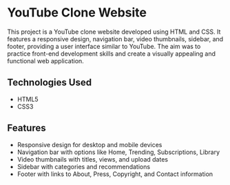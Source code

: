 # YouTube Clone Website

This project is a YouTube clone website developed using HTML and CSS. It features a responsive design, navigation bar, video thumbnails, sidebar, and footer, providing a user interface similar to YouTube. The aim was to practice front-end development skills and create a visually appealing and functional web application.

## Technologies Used
- HTML5
- CSS3

## Features
- Responsive design for desktop and mobile devices
- Navigation bar with options like Home, Trending, Subscriptions, Library
- Video thumbnails with titles, views, and upload dates
- Sidebar with categories and recommendations
- Footer with links to About, Press, Copyright, and Contact information
